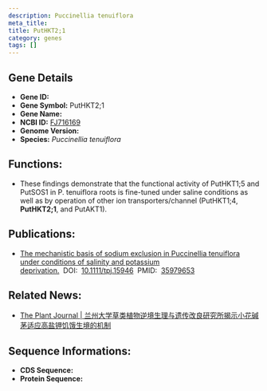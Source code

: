 ```yaml
---
description: Puccinellia tenuiflora
meta_title:
title: PutHKT2;1
category: genes
tags: []
---
```


## Gene Details
- **Gene ID:**	[]()
- **Gene Symbol:** PutHKT2;1
- **Gene Name:** 
- **NCBI ID:** [FJ716169](https://www.ncbi.nlm.nih.gov/gene/?term=FJ716169)
- **Genome Version:** []()
- **Species:** *Puccinellia tenuiflora*

## Functions:
   - These findings demonstrate that the functional activity of PutHKT1;5 and PutSOS1 in P. tenuiflora roots is fine-tuned under saline conditions as well as by operation of other ion transporters/channel (PutHKT1;4, **PutHKT2;1**, and PutAKT1).

## Publications:
   - [The mechanistic basis of sodium exclusion in Puccinellia tenuiflora under conditions of salinity and potassium deprivation.]( https://onlinelibrary.wiley.com/doi/10.1111/tpj.15946)&nbsp;&nbsp;DOI:&nbsp;&nbsp;[10.1111/tpj.15946](https://onlinelibrary.wiley.com/doi/10.1111/tpj.15946)&nbsp;&nbsp;PMID:&nbsp;&nbsp;[35979653](https://pubmed.ncbi.nlm.nih.gov/35979653/)

## Related News:
   - [The Plant Journal | 兰州大学草类植物逆境生理与遗传改良研究所揭示小花碱茅适应高盐钾饥饿生境的机制](https://mp.weixin.qq.com/s?__biz=Mzg3MDEwNDEyMg==&mid=2247536714&idx=1&sn=2f35177e4d0648a14853c07d089cea90&chksm=ce90fd1ff9e77409af20b9c81876055532a83e03e3909d408ab53e6ff35a44a7182d980289b4&scene=27#wechat_redirect)

## Sequence Informations:
- **CDS Sequence:**
- **Protein Sequence:**
